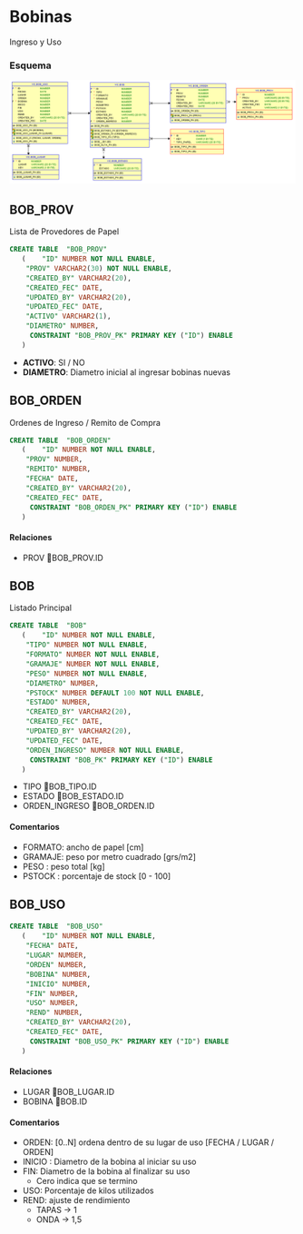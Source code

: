 # Bobinas
Ingreso y Uso

### Esquema
![BOBINAS](/img/Bobinas.png)

## BOB_PROV
Lista de Provedores de Papel
```SQL
CREATE TABLE  "BOB_PROV" 
   (	"ID" NUMBER NOT NULL ENABLE, 
	"PROV" VARCHAR2(30) NOT NULL ENABLE, 
	"CREATED_BY" VARCHAR2(20), 
	"CREATED_FEC" DATE, 
	"UPDATED_BY" VARCHAR2(20), 
	"UPDATED_FEC" DATE, 
	"ACTIVO" VARCHAR2(1), 
	"DIAMETRO" NUMBER, 
	 CONSTRAINT "BOB_PROV_PK" PRIMARY KEY ("ID") ENABLE
   )
```
- **ACTIVO**: SI / NO
- **DIAMETRO**: Diametro inicial al ingresar bobinas nuevas

## BOB_ORDEN
Ordenes de Ingreso / Remito de Compra
```SQL
CREATE TABLE  "BOB_ORDEN" 
   (	"ID" NUMBER NOT NULL ENABLE, 
	"PROV" NUMBER, 
	"REMITO" NUMBER, 
	"FECHA" DATE, 
	"CREATED_BY" VARCHAR2(20), 
	"CREATED_FEC" DATE, 
	 CONSTRAINT "BOB_ORDEN_PK" PRIMARY KEY ("ID") ENABLE
   )
```
#### Relaciones
- PROV :key:BOB_PROV.ID

## BOB
Listado Principal
```SQL
CREATE TABLE  "BOB" 
   (	"ID" NUMBER NOT NULL ENABLE, 
	"TIPO" NUMBER NOT NULL ENABLE, 
	"FORMATO" NUMBER NOT NULL ENABLE, 
	"GRAMAJE" NUMBER NOT NULL ENABLE, 
	"PESO" NUMBER NOT NULL ENABLE, 
	"DIAMETRO" NUMBER, 
	"PSTOCK" NUMBER DEFAULT 100 NOT NULL ENABLE, 
	"ESTADO" NUMBER, 
	"CREATED_BY" VARCHAR2(20), 
	"CREATED_FEC" DATE, 
	"UPDATED_BY" VARCHAR2(20), 
	"UPDATED_FEC" DATE, 
	"ORDEN_INGRESO" NUMBER NOT NULL ENABLE, 
	 CONSTRAINT "BOB_PK" PRIMARY KEY ("ID") ENABLE
   )
```
- TIPO :key:BOB_TIPO.ID 
- ESTADO :key:BOB_ESTADO.ID
- ORDEN_INGRESO :key:BOB_ORDEN.ID

#### Comentarios
- FORMATO: ancho de papel [cm]
- GRAMAJE: peso por metro cuadrado [grs/m2] 
- PESO : peso total [kg]
- PSTOCK : porcentaje de stock [0 - 100]

## BOB_USO
```SQL
CREATE TABLE  "BOB_USO" 
   (	"ID" NUMBER NOT NULL ENABLE, 
	"FECHA" DATE, 
	"LUGAR" NUMBER, 
	"ORDEN" NUMBER, 
	"BOBINA" NUMBER, 
	"INICIO" NUMBER, 
	"FIN" NUMBER, 
	"USO" NUMBER, 
	"REND" NUMBER, 
	"CREATED_BY" VARCHAR2(20), 
	"CREATED_FEC" DATE, 
	 CONSTRAINT "BOB_USO_PK" PRIMARY KEY ("ID") ENABLE
   )
```
#### Relaciones
- LUGAR	:key:BOB_LUGAR.ID
- BOBINA :key:BOB.ID
#### Comentarios
- ORDEN: [0..N] ordena dentro de su lugar de uso [FECHA / LUGAR / ORDEN]
- INICIO : Diametro de la bobina al iniciar su uso
- FIN: Diametro de la bobina al finalizar su uso 
  - Cero indica que se termino
- USO: Porcentaje de kilos utilizados 
- REND: ajuste de rendimiento
  - TAPAS -> 1
  - ONDA -> 1,5
  
